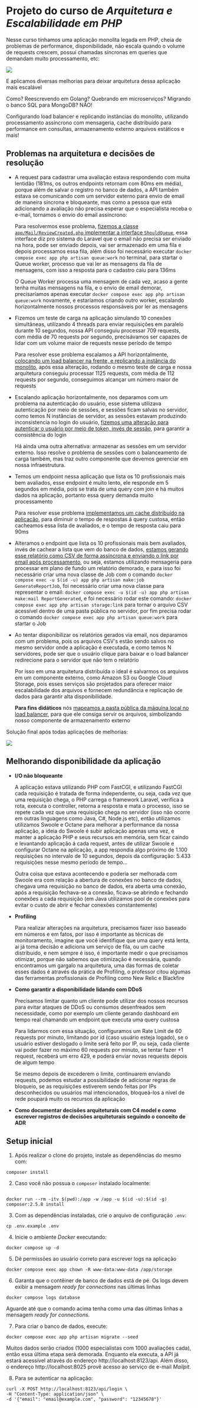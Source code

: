 # Projeto do curso de _Arquitetura e Escalabilidade em PHP_

Nesse curso tínhamos uma aplicação monolita legada em PHP, cheia de problemas de performance, disponibilidade, não
escala quando o volume de requests crescem, possuí chamadas síncronas em queries que demandam muito processamento, etc:

<img src="./assets/legacy.webp">

E aplicamos diversas melhorias para deixar arquitetura dessa aplicação mais escalável

Como? Reescrevendo em Golang? Quebrando em microserviços? Migrando o banco SQL para MongoDB? NÃO!

Configurando load balancer e replicando instâncias do monolito, utilizando processamento assíncrono com mensageria, 
cache distribuído para performance em consultas, armazenamento externo arquivos estáticos e mais!

## Problemas na arquitetura e decisões de resolução

- A request para cadastrar uma avaliação estava respondendo com muita lentidão (181ms, os outros 
endpoints retornam com 80ms em média), porque além de salvar o registro no banco de dados, a API também estava se 
comunicando com um servidor externo para envio de email de maneira síncrona e bloqueante,
mas como a pessoa que está adicionando a avaliação não precisa esperar que o especialista receba o e-mail, tornamos o
envio do email assíncrono:
    
    Para resolvermos esse problema, [fizemos a classe `app/Mail/ReviewCreated.php` implementar a interface `ShouldQueue`](https://github.com/DeveloperArthur/arquitetura-escalabilidade-com-php/commit/a3d594d6939f47592857ad2c0bb72968d76b681f), essa 
interface diz pro sistema do Laravel que o email não precisa ser enviado na hora, pode ser enviado depois, vai ser 
armazenado em uma fila e depois processamos essa fila, além disso foi necessário executar 
`docker compose exec app php artisan queue:work` no terminal, para startar o Queue worker, processo que vai ler as 
mensagens da fila de mensagens, com isso a resposta para o cadastro caiu para 136ms
    
    O Queue Worker processa uma mensagem de cada vez, acaso a gente tenha muitas mensagens na fila, e o envio de email 
demorar, precisaríamos apenas executar `docker compose exec app php artisan queue:work` novamente, e estaríamos criando 
outro worker, escalando horizontalmente nossos processos responsáveis por ler as mensagens
  
- Fizemos um teste de carga na aplicação simulando 10 conexões simultâneas, utilizando 4 threads para enviar 
requisições em paralelo durante 10 segundos, nossa API conseguiu processar 709 requests, com média de 70 requests por 
segundo, precisávamos ser capazes de lidar com um volume maior de requests nesse período de tempo
    
    Para resolver esse problema escalamos a API horizontalmente, [colocando um load balancer na frente, e 
replicando a instância do monolito](https://github.com/DeveloperArthur/arquitetura-escalabilidade-com-php/commit/280ee6544f8c360d247143c983e3ec9f7ca2c765), após essa alteração, rodando o mesmo teste de carga e nossa arquitetura
conseguiu processar 1125 requests, com média de 112 requests por segundo, conseguimos alcançar um número maior de requests

- Escalando aplicação horizontalmente, nos deparamos com um problema na autenticação do usuário, esse sistema 
utilizava autenticação por meio de sessões, e sessões ficam salvas no servidor, como temos N instâncias de servidor, 
as sessões estavam produzindo inconsistencia no login do usuário, [fizemos uma alteração para autenticar o usuário por
meio de token, invés de sessão](https://github.com/DeveloperArthur/arquitetura-escalabilidade-com-php/commit/2dbbeed413c0fc999896ce7aaf8210cc0686a820), para garantir a consistência do login

  Há ainda uma outra alternativa: armazenar as sessões em um servidor externo. Isso resolve o problema de sessões com o 
balanceamento de carga também, mas traz outro componente que devemos gerenciar em nossa infraestrutura.

- Temos um endpoint nessa aplicação que lista os 10 profissionais mais bem avaliados, esse endpoint é muito lento,
ele responde em 5 segundos em média, pois se trata de uma query com join e há muitos dados na aplicação, portanto
essa query demanda muito processamento

    Para resolver esse problema [implementamos um cache distribuído na aplicação](https://github.com/DeveloperArthur/arquitetura-escalabilidade-com-php/commit/5aee43ee2b0c01ecf1bdabf34d14fe9d3f04b20b), para diminuir o tempo de respostas 
á query custosa, então cacheamos essa lista de avaliados, e o tempo de resposta caiu para 90ms

- Alteramos o endpoint que lista os 10 profissionais mais bem avaliados, invés de cachear a lista que vem do banco de 
dados, [estamos gerando esse relatório como CSV de forma assíncrona e enviando o link por email após processamento](https://github.com/DeveloperArthur/arquitetura-escalabilidade-com-php/commit/abd0361f3fbef78130c56e85e1d8dafa344504c1), 
ou seja, estamos utilizando mensageria para processar em plano de fundo um relatório demorado, e para isso foi necessário 
criar uma nova classe de Job com o comando `docker compose exec -u $(id -u) app php artisan make:job GenerateReportJob`,
foi necessário criar uma nova classe para representar o email: `docker compose exec -u $(id -u) app php artisan make:mail ReportGenerated`,
e foi necessário rodar este comando: `docker compose exec app php artisan storage:link` para tornar o arquivo CSV acessível
dentro de uma pasta pública no servidor, por fim precisa rodar o comando `docker compose exec app php artisan queue:work`
para startar o Job

- Ao tentar disponibilizar os relatórios gerados via email, nos deparamos com um problema, pois os arquivos CSV's estão
sendo salvos no mesmo servidor onde a aplicação é executada, e como temos N servidores, pode ser que o usuário clique 
para baixar e o load balancer redirecione para o servidor que não tem o relatório

    Por isso em uma arquitetura 
distribuída o ideal é salvarmos os arquivos em um componente externo, como Amazon S3 ou Google Cloud Storage, pois esses
serviços são projetados para oferecer maior escalabilidade dos arquivos e fornecem redundância e replicação de dados 
para garantir alta disponibilidade.

  **Para fins didáticos** nós [mapeamos a pasta pública da máquina local no load
  balancer](https://github.com/DeveloperArthur/arquitetura-escalabilidade-com-php/commit/28c8e5bb60bd058fca20f0fc2b3bbae92b5c0c60), para que ele consiga servir os arquivos, simbolizando nosso componente de armazenamento externo

Solução final após todas aplicações de melhorias:

<img src="./assets/after.webp">

## Melhorando disponibilidade da aplicação
- **I/O não bloqueante**

    A aplicação estava utilizando PHP com FastCGI, e utilizando FastCGI cada requisição é tratada de forma independente, 
ou seja, cada vez que uma requisição chega, o PHP carrega o framework Laravel, verifica a rota, executa o controller,
retorna a resposta e mata o processo, isso se repete cada vez que uma requisição chega no servidor 
(isso não ocorre em outras linguagens como Java, C#, Node.js etc), então utilizamos utilizamos Swoole e Octane 
para melhorar a performance da nossa aplicação, a ideia do Swoole é subir aplicação apenas uma vez, e manter a aplicação 
PHP e seus recursos em memória, sem ficar caindo e levantando aplicação á cada request, antes de utilizar Swoole 
e configurar Octane na aplicação, a app respondia algo próximo de 1.100 requisições no intervalo de 10 segundos, 
depois da configuração: 5.433 requisições nesse mesmo período de tempo...
    
    Outra coisa que estava acontecendo e poderia ser melhorada com Swoole era com relação a abertura de conexões no banco 
de dados, chegava uma requisição no banco de dados, era aberta uma conexão, após a requisição fechava-se a conexão, 
ficava-se abrindo e fechando conexões a cada requisição (em Java utilizamos pool de
conexões para evitar o custo de abrir e fechar conexões constantemente)

- **Profiling**

    Para realizar alterações na arquitetura, precisamos fazer isso baseado em números e em fatos, por isso é importante 
as técnicas de monitoramento, imagine que você identifique que uma query está lenta, ai já toma decisão e adiciona
um serviço de fila, ou um cache distribuido, e nem sempre é isso, é importante medir o que precisamos otimizar, porque
não sabemos que otimização é necessária, quando encontramos um gargalo na arquitetura, uma das formas de coletar esses
dados é através da prática de Profiling, o professor citou algumas das ferramentas profissionais de Profiling como
New Relic e Blackfire

- **Como garantir a disponibilidade lidando com DDoS**
    
    Precisamos limitar quanto um cliente pode utilizar dos nossos recursos para evitar ataques de DDoS ou consumos 
desenfreados sem necessidade, como por exemplo um cliente gerando dashboard em tempo real chamando um endpoint que 
executa uma query custosa

    Para lidarmos com essa situação, configuramos um Rate Limit de 60 requests por minuto, limitando por id 
(caso usuário esteja logado), se o usuário estiver deslogado o limite será feito por IP, ou seja, cada cliente vai poder
fazer no máximo 60 requests por minuto, se tentar fazer +1 request, receberá um erro 429, e poderá enviar novas requests 
depois de algum tempo
    
    Se mesmo depois de excederem o limite, continuarem enviando requests, podemos estudar a possibilidade de adicionar
regras de bloqueio, se as requisições estiverem sendo feitas por IPs desconhecidos ou usuários mal intencionados, 
bloqueá-los a nível de rede poupará muito os recursos da aplicação

- **Como documentar decisões arquiteturais com C4 model e como escrever registros de decisões arquiteturais seguindo
o conceito de ADR**

## Setup inicial

1. Após realizar o clone do projeto, instale as dependências do mesmo com:
```shell
composer install
```

2. Caso você não possua o `composer` instalado localmente:
```shell

docker run --rm -itv $(pwd):/app -w /app -u $(id -u):$(id -g) composer:2.5.8 install
```

3. Com as dependências instaladas, crie o arquivo de configuração `.env`:
```shell
cp .env.example .env
```

4. Inicie o ambiente _Docker_ executando:
```shell
docker compose up -d
```

5. Dê permissões ao usuário correto para escrever logs na aplicação
```shell
docker compose exec app chown -R www-data:www-data /app/storage
```

6. Garanta que o contêiner de banco de dados está de pé. Os logs devem exibir a mensagem _ready for connections_ nas últimas linhas
```shell
docker compose logs database
``` 
Aguarde até que o comando acima tenha como uma das últimas linhas a mensagem _ready for connections_.

7. Para criar o banco de dados, execute:
```shell
docker compose exec app php artisan migrate --seed
```

Muitos dados serão criados (1000 especialistas com 1000 avaliações cada), então essa última etapa será demorada. Enquanto ela executa, a API já estará acessível através do endereço http://localhost:8123/api. Além disso, o endereço http://localhost:8025 provê acesso ao serviço de e-mail _Mailpit_.

8. Para se autenticar na aplicação:
```shell
curl -X POST http://localhost:8123/api/login \
-H "Content-Type: application/json" \
-d '{"email": "email@example.com", "password": "12345678"}'
```
